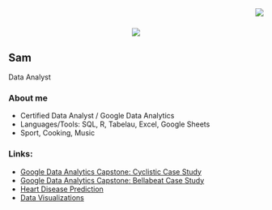<img align="right" src="https://visitor-badge.laobi.icu/badge?page_id=S-a-m-k.S-a-m-k" />

<h1 align="center">
    <img src="https://readme-typing-svg.herokuapp.com/?font=Righteous&size=35&center=true&vCenter=true&width=500&height=70&duration=4000&lines=Hi+There!+👋;+I'm+Sam!;&color=FF5733";" />
</h1>

## Sam

Data Analyst

### About me

- Certified Data Analyst / Google Data Analytics
- Languages/Tools: SQL, R, Tabelau, Excel, Google Sheets
- Sport, Cooking, Music

### Links:

- [Google Data Analytics Capstone: Cyclistic Case Study](https://github.com/S-a-m-K/cyclistic_case_study)
- [Google Data Analytics Capstone: Bellabeat Case Study](https://github.com/S-a-m-K/bellabeat_case_study)
- [Heart Disease Prediction](https://github.com/S-a-m-K/heart_disease_prediction)
- [Data Visualizations](https://public.tableau.com/app/profile/samuel.kleger/vizzes)
